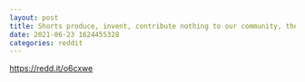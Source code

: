 ```yaml
--- 
layout: post 
title: Shorts produce, invent, contribute nothing to our community, they $WISH to make their fortune via ruining things. TGT, we send $WISH to the moon 
date: 2021-06-23 1624455328 
categories: reddit 
--- 
```

https://redd.it/o6cxwe